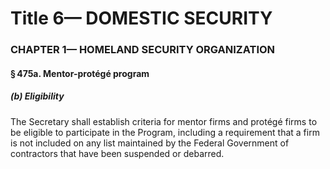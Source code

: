 
# Title 6— DOMESTIC SECURITY
### CHAPTER 1— HOMELAND SECURITY ORGANIZATION
#### § 475a. Mentor-protégé program
##### (b) Eligibility

The Secretary shall establish criteria for mentor firms and protégé firms to be eligible to participate in the Program, including a requirement that a firm is not included on any list maintained by the Federal Government of contractors that have been suspended or debarred.

